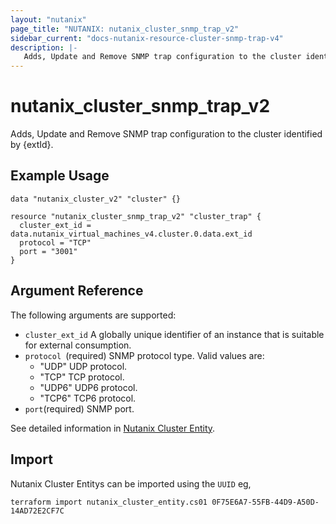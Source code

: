 ```yaml
---
layout: "nutanix"
page_title: "NUTANIX: nutanix_cluster_snmp_trap_v2"
sidebar_current: "docs-nutanix-resource-cluster-snmp-trap-v4"
description: |-
   Adds, Update and Remove SNMP trap configuration to the cluster identified by {extId}.
---
```


# nutanix_cluster_snmp_trap_v2

Adds, Update and Remove SNMP trap configuration to the cluster identified by {extId}.

## Example Usage

```hcl
data "nutanix_cluster_v2" "cluster" {}

resource "nutanix_cluster_snmp_trap_v2" "cluster_trap" {
  cluster_ext_id = data.nutanix_virtual_machines_v4.cluster.0.data.ext_id
  protocol = "TCP"
  port = "3001"
}
```


## Argument Reference

The following arguments are supported:

* `cluster_ext_id` A globally unique identifier of an instance that is suitable for external consumption.
* `protocol	`(required) SNMP protocol type.
    Valid values are:
    - "UDP"	UDP protocol.
    - "TCP"	TCP protocol.
    - "UDP6"	UDP6 protocol.
    - "TCP6"	TCP6 protocol.
* `port`(required) SNMP port.

See detailed information in [Nutanix Cluster Entity](https://developers.nutanix.com/api-reference?namespace=clustermgmt&version=v4.0.b2).

## Import
Nutanix Cluster Entitys can be imported using the `UUID` eg,

`
terraform import nutanix_cluster_entity.cs01 0F75E6A7-55FB-44D9-A50D-14AD72E2CF7C
`
